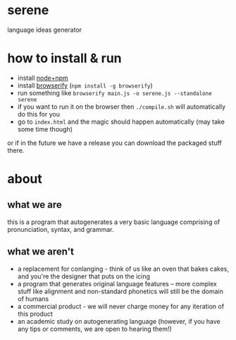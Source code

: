 # serene

language ideas generator

# how to install & run

- install [node+npm](https://nodejs.org/en/)
- install [browserify](http://browserify.org/) (`npm install -g browserify`)
- run something like `browserify main.js -o serene.js --standalone serene`
 - if you want to run it on the browser then `./compile.sh` will automatically do this for you
- go to `index.html` and the magic should happen automatically (may take some time though)

or if in the future we have a release you can download the packaged stuff there.

# about

## what we are

this is a program that autogenerates a very basic language comprising of pronunciation, syntax, and grammar.

## what we aren't

- a replacement for conlanging - think of us like an oven that bakes cakes, and you're the designer that puts on the icing
- a program that generates original language features – more complex stuff like alignment and non-standard phonetics will still be the domain of humans
- a commercial product - we will never charge money for any iteration of this product
- an academic study on autogenerating language (however, if you have any tips or comments, we are open to hearing them!)
